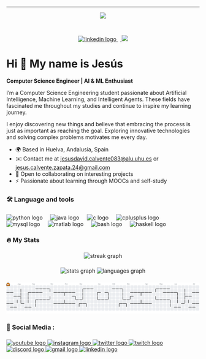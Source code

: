 ----
<div align="center">
  <img height="200" src="https://media.giphy.com/media/M9gbBd9nbDrOTu1Mqx/giphy.gif"  />
</div>

###

<br clear="both">

<div align="center">
  <a href="https://www.linkedin.com/in/jesús-david-calvente-zapata-0a914a242" target="_blank">
    <img src="https://img.shields.io/static/v1?message=LinkedIn&logo=linkedin&label=&color=0077B5&logoColor=white&labelColor=&style=flat" height="" alt="linkedin logo"  />
    <img width="6" />
    </a>
<img src="https://visitor-badge.laobi.icu/badge?page_id=jcalvente083.jcalvente083&"  />
  
</div>

### 
 
### 

# Hi 👋 My name is Jesús 
**Computer Science Engineer | AI & ML Enthusiast**

I’m a Computer Science Engineering student passionate about Artificial Intelligence, Machine Learning, and Intelligent Agents. These fields have fascinated me throughout my studies and continue to inspire my learning journey.

I enjoy discovering new things and believe that embracing the process is just as important as reaching the goal. Exploring innovative technologies and solving complex problems motivates me every day.

- 🌍 Based in Huelva, Andalusia, Spain  
- ✉️ Contact me at jesusdavid.calvente083@alu.uhu.es or jesus.calvente.zapata.24@gmail.com 
- 🤝 Open to collaborating on interesting projects  
- ⚡ Passionate about learning through MOOCs and self-study

###

###
<h3 align="left">🛠 Language and tools</h3>

###

<div align="left">
  <img src="https://cdn.jsdelivr.net/gh/devicons/devicon/icons/python/python-original.svg" height="40" alt="python logo"  />
  <img width="12" />
  <img src="https://cdn.jsdelivr.net/gh/devicons/devicon/icons/java/java-original.svg" height="40" alt="java logo"  />
  <img width="12" />
  <img src="https://cdn.jsdelivr.net/gh/devicons/devicon/icons/c/c-original.svg" height="40" alt="c logo"  />
  <img width="12" />
  <img src="https://cdn.jsdelivr.net/gh/devicons/devicon/icons/cplusplus/cplusplus-original.svg" height="40" alt="cplusplus logo"  />
  <img width="12" />
  <img src="https://cdn.jsdelivr.net/gh/devicons/devicon/icons/mysql/mysql-original.svg" height="40" alt="mysql logo"  />
  <img width="12" />
  <img src="https://cdn.jsdelivr.net/gh/devicons/devicon/icons/matlab/matlab-original.svg" height="40" alt="matlab logo"  />
  <img width="12" />
  <img src="https://cdn.jsdelivr.net/gh/devicons/devicon/icons/bash/bash-original.svg" height="40" alt="bash logo"  />
  <img width="12" />
  <img src="https://cdn.jsdelivr.net/gh/devicons/devicon/icons/haskell/haskell-original.svg" height="40" alt="haskell logo"  />
</div>

###

###


###

<h3 align="left">🔥   My Stats </h3>

###

<div align="center">
  <img src="https://streak-stats.demolab.com?user=jcalvente083&locale=en&mode=daily&theme=dark&hide_border=false&border_radius=5&order=3" height="220" alt="streak graph"  />
</div>

###

<div align="center">
  <img src="https://github-readme-stats.vercel.app/api?username=jcalvente083&hide_title=false&hide_rank=false&show_icons=true&include_all_commits=true&count_private=true&disable_animations=false&theme=dracula&locale=en&hide_border=false" height="150" alt="stats graph"  />
  <img src="https://github-readme-stats.vercel.app/api/top-langs?username=jcalvente083&locale=en&hide_title=false&layout=compact&card_width=320&langs_count=5&theme=dracula&hide_border=false" height="150" alt="languages graph"  />
</div>

###

###

<picture>
  <source media="(prefers-color-scheme: dark)" srcset="https://raw.githubusercontent.com/jcalvente083/jcalvente083/output/pacman-contribution-graph-dark.svg">
  <source media="(prefers-color-scheme: light)" srcset="https://raw.githubusercontent.com/jcalvente083/jcalvente083/output/pacman-contribution-graph.svg">
  <img alt="pacman contribution graph" src="https://raw.githubusercontent.com/jcalvente083/jcalvente083/output/pacman-contribution-graph.svg">
</picture>

###

<h3 align="left">📱   Social Media :</h3>

###

<div align="left">
  <a href="´https://www.youtube.com/@JeSuSd1524-j9o" target="_blank">
    <img src="https://raw.githubusercontent.com/maurodesouza/profile-readme-generator/master/src/assets/icons/social/youtube/default.svg" width="52" height="40" alt="youtube logo"  />
  </a>
  <a href="https://www.instagram.com/jesusd1524/" target="_blank">
    <img src="https://raw.githubusercontent.com/maurodesouza/profile-readme-generator/master/src/assets/icons/social/instagram/default.svg" width="52" height="40" alt="instagram logo"  />
  </a>
  <a href="https://www.x.com/JeSuSd1524" target="_blank">
    <img src="https://raw.githubusercontent.com/maurodesouza/profile-readme-generator/master/src/assets/icons/social/twitter/default.svg" width="52" height="40" alt="twitter logo"  />
  </a>
  <a href="https://www.twitch.tv/" target="_blank">
    <img src="https://raw.githubusercontent.com/maurodesouza/profile-readme-generator/master/src/assets/icons/social/twitch/default.svg" width="52" height="40" alt="twitch logo"  />
  </a>
  <a href="discordapp.com/users/jesusd1524" target="_blank">
    <img src="https://raw.githubusercontent.com/maurodesouza/profile-readme-generator/master/src/assets/icons/social/discord/default.svg" width="52" height="40" alt="discord logo"  />
  </a>
  <a href="mailto:jesus.calvente.zapata.24@gmail.com" target="_blank">
    <img src="https://raw.githubusercontent.com/maurodesouza/profile-readme-generator/master/src/assets/icons/social/gmail/default.svg" width="52" height="40" alt="gmail logo"  />
  </a>
  <a href="https://www.linkedin.com/in/jesús-david-calvente-zapata-0a914a242" target="_blank">
    <img src="https://raw.githubusercontent.com/maurodesouza/profile-readme-generator/master/src/assets/icons/social/linkedin/default.svg" width="52" height="40" alt="linkedin logo"  />
  </a>
  
</div>


###

<!---![SPOTIFY](https://spotify-recently-played-readme.vercel.app/api?user=jesus1524calventezapata&count=5)-->

###

<br clear="both">



###
